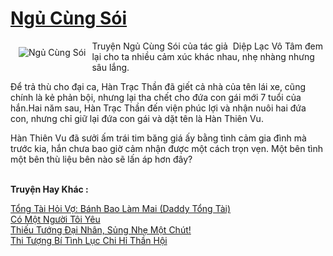 <a href="https://utruyen.com/ngu-cung-soi/594/" title="Ngủ Cùng Sói"><h1>Ngủ Cùng Sói</h1></a><div style="display:table"><img align="right" style="float: left; padding: 10px;" src="https://utruyen.com/images/story/200x260/ngu-cung-soi.jpg" alt="Ngủ Cùng Sói">Truyện Ngủ Cùng Sói của tác giả  Diệp Lạc Vô Tâm đem lại cho ta nhiều cảm xúc khác nhau, nhẹ nhàng nhưng sâu lắng.<p></p>Để trả thù cho đại ca, Hàn Trạc Thần đã giết cả nhà của tên lái xe, cũng chính là kẻ phản bội, nhưng lại tha chết cho đứa con gái mới 7 tuổi của hắn.Hai năm sau, Hàn Trạc Thần đến viện phúc lợi và nhận nuôi hai đứa con, nhưng chỉ giữ lại đứa con gái và dặt tên là Hàn Thiên Vu.<p></p>Hàn Thiên Vu đã sưởi ấm trái tim băng giá ấy bằng tình cảm gia đình mà trước kia, hắn chưa bao giờ cảm nhận được một cách trọn vẹn. Một bên tình một bên thù liệu bên nào sẽ lấn áp hơn đây?</div><p><br><b>Truyện Hay Khác :</b></p><a href="https://utruyen.com/tong-tai-hoi-vo-banh-bao-lam-mai-daddy-tong-tai/19177/" alt="Tổng Tài Hỏi Vợ: Bánh Bao Làm Mai (Daddy Tổng Tài)">Tổng Tài Hỏi Vợ: Bánh Bao Làm Mai (Daddy Tổng Tài)</a><br/><a href="https://www.wattpad.com/story/205467004-c%C3%B3-m%E1%BB%99t-ng%C6%B0%E1%BB%9Di-t%C3%B4i-y%C3%AAu" alt="Có Một Người Tôi Yêu">Có Một Người Tôi Yêu</a><br/><a href="https://www.flickr.com/photos/183745219@N08/49073774583/" alt="Thiếu Tướng Đại Nhân, Sủng Nhẹ Một Chút!">Thiếu Tướng Đại Nhân, Sủng Nhẹ Một Chút!</a><br/><a href="https://www.wattpad.com/story/208092710-thi-t%C6%B0%E1%BB%A3ng-b%C3%AD-t%C3%ACnh-l%E1%BB%A5c-chi-h%E1%BB%89-th%E1%BA%A7n-h%E1%BB%99i" alt="Thi Tượng Bí Tình Lục Chi Hỉ Thần Hội">Thi Tượng Bí Tình Lục Chi Hỉ Thần Hội</a><br/>